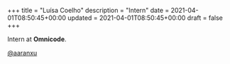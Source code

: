 +++
title = "Luísa Coelho"
description = "Intern"
date = 2021-04-01T08:50:45+00:00
updated = 2021-04-01T08:50:45+00:00
draft = false
+++

Intern at **Omnicode**.

[@aaranxu](https://github.com/aaranxu)

